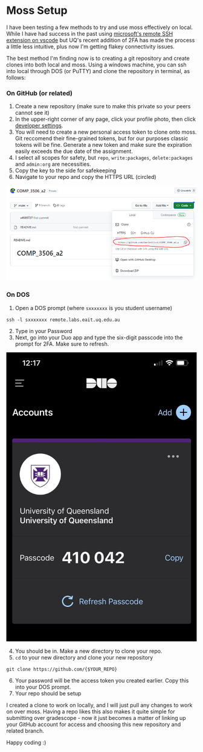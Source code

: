 # Moss Setup

I have been testing a few methods to try and use moss effectively on local. While I have had success in the past using [microsoft's remote SSH extension on vscode](https://marketplace.visualstudio.com/items?itemName=ms-vscode-remote.remote-ssh) but UQ's recent addition of 2FA has made the process a little less intuitive, plus now I'm getting flakey connectivity issues.

The best method I'm finding now is to creating a git repository and create clones into both local and moss. Using a windows machine, you can ssh into local through DOS (or PuTTY) and clone the repository in terminal, as follows:

### On GitHub (or related)
1. Create a new repository (make sure to make this private so your peers cannot see it)
2. In the upper-right corner of any page, click your profile photo, then click [developer settings](https://github.com/settings/apps).
3. You will need to create a new personal access token to clone onto moss. Git reccomend their fine-grained tokens, but for our purposes classic tokens will be fine. Generate a new token and make sure the expiration easily exceeds the due date of the assignment.
4. I select all scopes for safety, but ``repo``, ``write:packages``, ``delete:packages`` and ``admin:org`` are necessities.
5. Copy the key to the side for safekeeping
6. Navigate to your repo and copy the HTTPS URL (circled)

![Alt text](assets/IMG62.PNG)



### On DOS
1. Open a DOS prompt (where ``sxxxxxxx`` is you student username)

```DOS
ssh -l sxxxxxxx remote.labs.eait.uq.edu.au
```
2. Type in your Password
3. Next, go into your Duo app and type the six-digit passcode into the prompt for 2FA. Make sure to refresh.

![Alt text](assets/372319381_227948666541514_4190491006374378909_n.jpg)

4. You should be in. Make a new directory to clone your repo.
5. ``cd`` to your new directory and clone your new repository
```dos
git clone https://github.com/{$YOUR_REPO}
```
6. Your password will be the access token you created earlier. Copy this into your DOS prompt.
7. Your repo should be setup

I created a clone to work on locally, and I will just pull any changes to work on over moss. Having a repo likes this also makes it quite simple for submitting over gradescope - now it just becomes a matter of linking up your GitHub account for access and choosing this new repository and related branch.

Happy coding :)